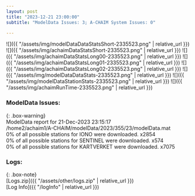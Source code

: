 ```yaml
---
layout: post
title: "2023-12-21 23:00:00"
subtitle: "ModelData Issues: 3; A-CHAIM System Issues: 0"

---
```


![]({{ "/assets/img/modelDataDataStatsShort-2335523.png" | relative_url }})
![]({{ "/assets/img/achaimDataStatsShort-2335523.png" | relative_url }})
![]({{ "/assets/img/achaimDataStatsLong00-2335523.png" | relative_url }})
![]({{ "/assets/img/achaimDataStatsLong01-2335523.png" | relative_url }})
![]({{ "/assets/img/achaimDataStatsLong02-2335523.png" | relative_url }})
![]({{ "/assets/img/modelDataDataStats-2335523.png" | relative_url }})
![]({{ "/assets/img/modelDataStationStats-2335523.png" | relative_url }})
![]({{ "/assets/img/achaimRunTime-2335523.png" | relative_url }})


### ModelData Issues:  
  
{: .box-warning}  
 ModelData report for 21-Dec-2023 23:15:17   
 /home2/achaim1/A-CHAIM/modelData/2023/355/23/modelData.mat   
 0% of all possible stations for IONO were downloaded. x2854   
 0% of all possible stations for SENTINEL were downloaded. x574   
 0% of all possible stations for KARTVERKET were downloaded. x7075   
  


### Logs:  
  
{: .box-note}  
[Logs.zip]({{ "/assets/other/logs.zip" | relative_url }})  
[Log Info]({{ "/logInfo" | relative_url }})  

